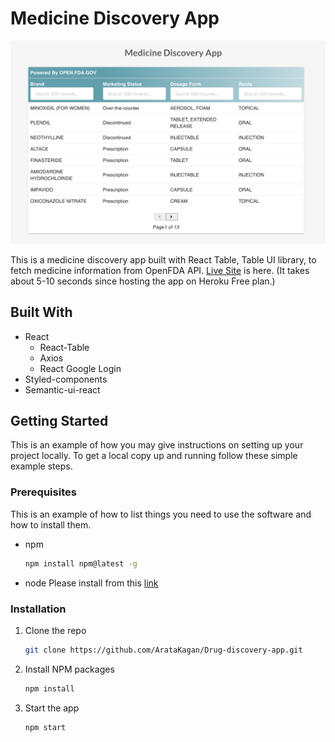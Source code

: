 # Medicine Discovery App

![alt text](https://github.com/ArataKagan/Drug-discovery-app/blob/main/Screen%20Shot%202021-02-09%20at%202.43.29%20PM.png) 

This is a medicine discovery app built with React Table, Table UI library, to fetch medicine information from OpenFDA API. 
[Live Site](https://drug-checker-app.herokuapp.com/) is here. (It takes about 5-10 seconds since hosting the app on Heroku Free plan.)

## Built With
- React
  - React-Table
  - Axios
  - React Google Login
- Styled-components 
- Semantic-ui-react

<!-- GETTING STARTED -->
## Getting Started

This is an example of how you may give instructions on setting up your project locally.
To get a local copy up and running follow these simple example steps.

### Prerequisites

This is an example of how to list things you need to use the software and how to install them.
* npm
  ```sh
  npm install npm@latest -g
  ```
* node 
  Please install from this [link](https://nodejs.org/en/) 
  
### Installation 

1. Clone the repo
   ```sh
   git clone https://github.com/ArataKagan/Drug-discovery-app.git
   ```
2. Install NPM packages
   ```sh
   npm install
   ```
3. Start the app
   ```sh
   npm start
   ```
  
 
